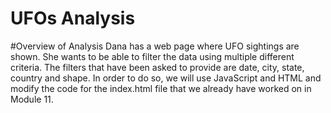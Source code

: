 # UFOs Analysis

#Overview of Analysis
Dana has a web page where UFO sightings are shown. She wants to be able to filter the data using multiple different criteria. The filters that have been asked to provide are date, city, state, country and shape. 
In order to do so, we will use JavaScript and HTML and modify the code for the index.html file that we already have worked on in Module 11. 


